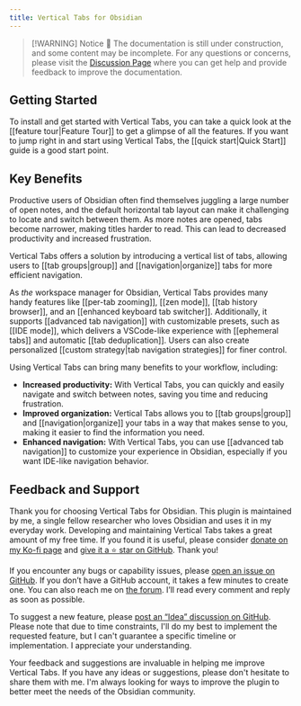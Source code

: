 ```yaml
---
title: Vertical Tabs for Obsidian
---
```

> [!WARNING] Notice
> 🚧 The documentation is still under construction, and some content may be incomplete. For any questions or concerns, please visit the [Discussion Page](https://github.com/oxdc/obsidian-vertical-tabs/discussions) where you can get help and provide feedback to improve the documentation.

## Getting Started

To install and get started with Vertical Tabs, you can take a quick look at the [[feature tour|Feature Tour]] to get a glimpse of all the features. If you want to jump right in and start using Vertical Tabs, the [[quick start|Quick Start]] guide is a good start point.

## Key Benefits

Productive users of Obsidian often find themselves juggling a large number of open notes, and the default horizontal tab layout can make it challenging to locate and switch between them. As more notes are opened, tabs become narrower, making titles harder to read. This can lead to decreased productivity and increased frustration.

Vertical Tabs offers a solution by introducing a vertical list of tabs, allowing users to [[tab groups|group]] and [[navigation|organize]] tabs for more efficient navigation.

As *the* workspace manager for Obsidian, Vertical Tabs provides many handy features like [[per-tab zooming]], [[zen mode]], [[tab history browser]], and an [[enhanced keyboard tab switcher]]. Additionally, it supports [[advanced tab navigation]] with customizable presets, such as [[IDE mode]], which delivers a VSCode-like experience with [[ephemeral tabs]] and automatic [[tab deduplication]]. Users can also create personalized [[custom strategy|tab navigation strategies]] for finer control.

Using Vertical Tabs can bring many benefits to your workflow, including:

* **Increased productivity:** With Vertical Tabs, you can quickly and easily navigate and switch between notes, saving you time and reducing frustration.
* **Improved organization:** Vertical Tabs allows you to [[tab groups|group]] and [[navigation|organize]] your tabs in a way that makes sense to you, making it easier to find the information you need.
* **Enhanced navigation:** With Vertical Tabs, you can use [[advanced tab navigation]] to customize your experience in Obsidian, especially if you want IDE-like navigation behavior.

## Feedback and Support

Thank you for choosing Vertical Tabs for Obsidian. This plugin is maintained by me, a single fellow researcher who loves Obsidian and uses it in my everyday work. Developing and maintaining Vertical Tabs takes a great amount of my free time. If you found it is useful, please consider [donate on my Ko-fi page](https://ko-fi.com/oxdcq) and [give it a ⭐️ star on GitHub](https://github.com/oxdc/obsidian-vertical-tabs). Thank you!

If you encounter any bugs or capability issues, please [open an issue on GitHub](https://github.com/oxdc/obsidian-vertical-tabs/issues/new/choose). If you don’t have a GitHub account, it takes a few minutes to create one. You can also reach me on [the forum](https://forum.obsidian.md/t/new-plugin-vertical-tabs-for-obsidian/85785). I’ll read every comment and reply as soon as possible.

To suggest a new feature, please [post an “Idea” discussion on GitHub](https://github.com/oxdc/obsidian-vertical-tabs/discussions/new?category=ideas). Please note that due to time constraints, I'll do my best to implement the requested feature, but I can't guarantee a specific timeline or implementation. I appreciate your understanding.

Your feedback and suggestions are invaluable in helping me improve Vertical Tabs. If you have any ideas or suggestions, please don't hesitate to share them with me. I'm always looking for ways to improve the plugin to better meet the needs of the Obsidian community.

